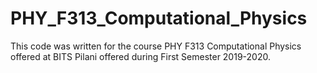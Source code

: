 # PHY_F313_Computational_Physics
This code was written for the course PHY F313 Computational Physics offered at BITS Pilani offered during First Semester 2019-2020.

